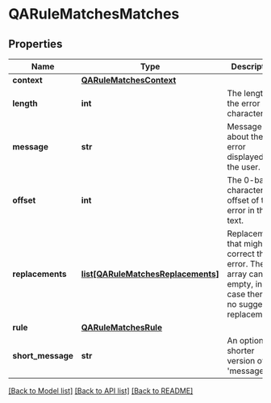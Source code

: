# QARuleMatchesMatches

## Properties
Name | Type | Description | Notes
------------ | ------------- | ------------- | -------------
**context** | [**QARuleMatchesContext**](QARuleMatchesContext.md) |  | 
**length** | **int** | The length of the error in characters. | 
**message** | **str** | Message about the error displayed to the user. | 
**offset** | **int** | The 0-based character offset of the error in the text. | 
**replacements** | [**list[QARuleMatchesReplacements]**](QARuleMatchesReplacements.md) | Replacements that might correct the error. The array can be empty, in this case there is no suggested replacement. | 
**rule** | [**QARuleMatchesRule**](QARuleMatchesRule.md) |  | [optional] 
**short_message** | **str** | An optional shorter version of &#39;message&#39;. | [optional] 

[[Back to Model list]](../README.md#documentation-for-models) [[Back to API list]](../README.md#documentation-for-api-endpoints) [[Back to README]](../README.md)


